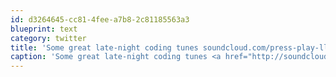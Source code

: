 ```yaml
---
id: d3264645-cc81-4fee-a7b8-2c81185563a3
blueprint: text
category: twitter
title: 'Some great late-night coding tunes soundcloud.com/press-play-llc… +@dustin @ssollows'
caption: 'Some great late-night coding tunes <a href="http://soundcloud.com/press-play-llc/the-hot-shit-week-5-pretty" title="http://soundcloud.com/press-play-llc/the-hot-shit-week-5-pretty" class="link link_untco">soundcloud.com/press-play-llc…</a> +<span class="username username_linked">@<a href="https://twitter.com/dustin" title="dustin senos">dustin</a></span> <span class="username username_linked">@<a href="https://twitter.com/ssollows" title="Scott Sollows">ssollows</a></span>'
---
```

